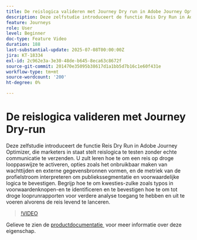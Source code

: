 ```yaml
---
title: De reislogica valideren met Journey Dry run in Adobe Journey Optimizer
description: Deze zelfstudie introduceert de functie Reis Dry Run in Adobe Journey Optimizer, die marketers in staat stelt reislogica te testen zonder echte communicatie te verzenden. U zult leren hoe te om een reis op droge looppaswijze te activeren, opties zoals het onbruikbaar maken van wachttijden en externe gegevensbronnen vormen, en de metriek van de profielstroom interpreteren om publiekssegmentatie en voorwaardelijke logica te bevestigen. Begrijp hoe te om kwesties-zulke zoals typos in voorwaardenknopen-en te identificeren en te bevestigen hoe te om tot droge looprunrapporten voor verdere analyse toegang te hebben en uit te voeren alvorens de reis levend te lanceren.
feature: Journeys
role: User
level: Beginner
doc-type: Feature Video
duration: 188
last-substantial-update: 2025-07-08T00:00:00Z
jira: KT-18334
exl-id: 2c962e3a-3e30-48de-b645-8eca63c8672f
source-git-commit: 201470e35095b38617d1a1bb5d7b16c1e60f431e
workflow-type: tm+mt
source-wordcount: '200'
ht-degree: 0%

---
```


# De reislogica valideren met Journey Dry-run

Deze zelfstudie introduceert de functie Reis Dry Run in Adobe Journey Optimizer, die marketers in staat stelt reislogica te testen zonder echte communicatie te verzenden. U zult leren hoe te om een reis op droge looppaswijze te activeren, opties zoals het onbruikbaar maken van wachttijden en externe gegevensbronnen vormen, en de metriek van de profielstroom interpreteren om publiekssegmentatie en voorwaardelijke logica te bevestigen. Begrijp hoe te om kwesties-zulke zoals typos in voorwaardenknopen-en te identificeren en te bevestigen hoe te om tot droge looprunrapporten voor verdere analyse toegang te hebben en uit te voeren alvorens de reis levend te lanceren.

>[!VIDEO](https://video.tv.adobe.com/v/3464681/?learn=on&enablevpops)

Gelieve te zien de [&#x200B; productdocumentatie &#x200B;](https://experienceleague.adobe.com/en/docs/journey-optimizer/using/orchestrate-journeys/create-journey/journey-dry-run) voor meer informatie over deze eigenschap.
